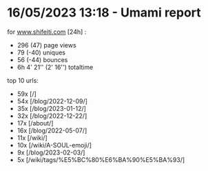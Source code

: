# 16/05/2023 13:18 - Umami report
for www.shifeiti.com [24h] :

 - 296 (47) page views
 - 79 (-40) uniques
 - 56 (-44) bounces
 - 6h 4' 21'' (2' 16'') totaltime


top 10 urls:
 - 59x [/]
 - 54x [/blog/2022-12-09/]
 - 35x [/blog/2023-01-12/]
 - 32x [/blog/2022-12-22/]
 - 17x [/about/]
 - 16x [/blog/2022-05-07/]
 - 11x [/wiki/]
 - 10x [/wiki/A-SOUL-emoji/]
 - 9x [/blog/2023-02-03/]
 - 5x [/wiki/tags/%E5%BC%80%E6%BA%90%E5%BA%93/]


